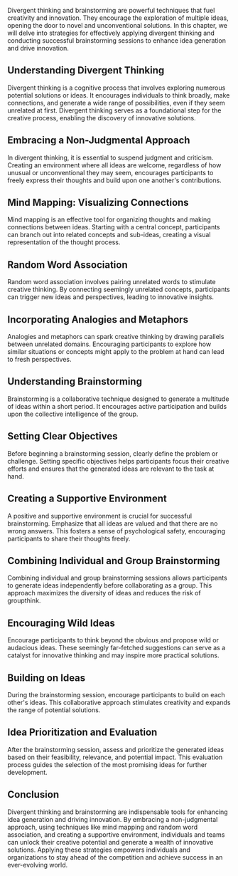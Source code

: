 
Divergent thinking and brainstorming are powerful techniques that fuel creativity and innovation. They encourage the exploration of multiple ideas, opening the door to novel and unconventional solutions. In this chapter, we will delve into strategies for effectively applying divergent thinking and conducting successful brainstorming sessions to enhance idea generation and drive innovation.

## Understanding Divergent Thinking

Divergent thinking is a cognitive process that involves exploring numerous potential solutions or ideas. It encourages individuals to think broadly, make connections, and generate a wide range of possibilities, even if they seem unrelated at first. Divergent thinking serves as a foundational step for the creative process, enabling the discovery of innovative solutions.

## Embracing a Non-Judgmental Approach

In divergent thinking, it is essential to suspend judgment and criticism. Creating an environment where all ideas are welcome, regardless of how unusual or unconventional they may seem, encourages participants to freely express their thoughts and build upon one another's contributions.

## Mind Mapping: Visualizing Connections

Mind mapping is an effective tool for organizing thoughts and making connections between ideas. Starting with a central concept, participants can branch out into related concepts and sub-ideas, creating a visual representation of the thought process.

## Random Word Association

Random word association involves pairing unrelated words to stimulate creative thinking. By connecting seemingly unrelated concepts, participants can trigger new ideas and perspectives, leading to innovative insights.

## Incorporating Analogies and Metaphors

Analogies and metaphors can spark creative thinking by drawing parallels between unrelated domains. Encouraging participants to explore how similar situations or concepts might apply to the problem at hand can lead to fresh perspectives.

## Understanding Brainstorming

Brainstorming is a collaborative technique designed to generate a multitude of ideas within a short period. It encourages active participation and builds upon the collective intelligence of the group.

## Setting Clear Objectives

Before beginning a brainstorming session, clearly define the problem or challenge. Setting specific objectives helps participants focus their creative efforts and ensures that the generated ideas are relevant to the task at hand.

## Creating a Supportive Environment

A positive and supportive environment is crucial for successful brainstorming. Emphasize that all ideas are valued and that there are no wrong answers. This fosters a sense of psychological safety, encouraging participants to share their thoughts freely.

## Combining Individual and Group Brainstorming

Combining individual and group brainstorming sessions allows participants to generate ideas independently before collaborating as a group. This approach maximizes the diversity of ideas and reduces the risk of groupthink.

## Encouraging Wild Ideas

Encourage participants to think beyond the obvious and propose wild or audacious ideas. These seemingly far-fetched suggestions can serve as a catalyst for innovative thinking and may inspire more practical solutions.

## Building on Ideas

During the brainstorming session, encourage participants to build on each other's ideas. This collaborative approach stimulates creativity and expands the range of potential solutions.

## Idea Prioritization and Evaluation

After the brainstorming session, assess and prioritize the generated ideas based on their feasibility, relevance, and potential impact. This evaluation process guides the selection of the most promising ideas for further development.

## Conclusion

Divergent thinking and brainstorming are indispensable tools for enhancing idea generation and driving innovation. By embracing a non-judgmental approach, using techniques like mind mapping and random word association, and creating a supportive environment, individuals and teams can unlock their creative potential and generate a wealth of innovative solutions. Applying these strategies empowers individuals and organizations to stay ahead of the competition and achieve success in an ever-evolving world.
